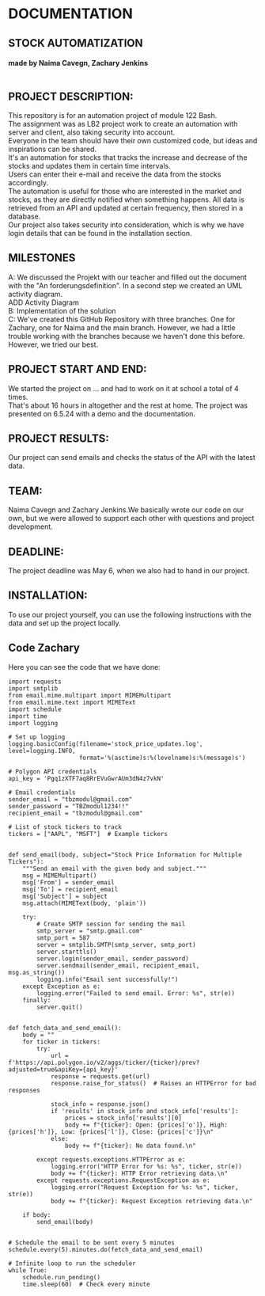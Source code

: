 # DOCUMENTATION
## STOCK AUTOMATIZATION
#### made by Naima Cavegn, Zachary Jenkins <br><br>

## PROJECT DESCRIPTION:
This repository is for an automation project of module 122 Bash. <br>
The assignment was as LB2 project work to create an automation with server and client, also taking security into account.<br>
Everyone in the team should have their own customized code, but ideas and inspirations can be shared. <br>
It's an automation for stocks that tracks the increase and decrease of the stocks and updates them in certain time intervals.<br>
Users can enter their e-mail and receive the data from the stocks accordingly.<br>
The automation is useful for those who are interested in the market and stocks, as they are directly notified when something happens. 
All data is retrieved from an API and updated at certain frequency, then stored in a database.<br>
Our project also takes security into consideration, which is why we have login details that can be found in the installation section.<br>

## MILESTONES
A: We discussed the Projekt with our teacher and filled out the document with the "An forderungsdefinition". In a second step we created an UML  activity diagram. <br>
ADD Activity Diagram <br>
B: Implementation of the solution <br>
C: We've created this GitHub Repository with three branches. One for Zachary, one for Naima and the main branch. However, we had a little trouble working with the branches because we haven't done this before. However, we tried our best.

## PROJECT START AND END:
We started the project on ... and had to work on it at school a total of 4 times. <br>
That's about 16 hours in altogether and the rest at home. The project was presented on 6.5.24 with a demo and the documentation.

## PROJECT RESULTS:
Our project can send emails and checks the status of the API with the latest data.

## TEAM:
Naima Cavegn and Zachary Jenkins.We basically wrote our code on our own, but we were allowed to support each other with questions and project development.

## DEADLINE:
The project deadline was May 6, when we also had to hand in our project.

## INSTALLATION:
To use our project yourself, you can use the following instructions with the data and set up the project locally.<br>

## Code Zachary
Here you can see the code that we have done:
```
import requests
import smtplib
from email.mime.multipart import MIMEMultipart
from email.mime.text import MIMEText
import schedule
import time
import logging

# Set up logging
logging.basicConfig(filename='stock_price_updates.log', level=logging.INFO,
                    format='%(asctime)s:%(levelname)s:%(message)s')

# Polygon API credentials
api_key = 'Pgq1zXTF7aq8RrEVuGwrAUm3dN4z7vkN'

# Email credentials
sender_email = "tbzmodul@gmail.com"
sender_password = "TBZmodul1234!!"
recipient_email = "tbzmodul@gmail.com"

# List of stock tickers to track
tickers = ["AAPL", "MSFT"]  # Example tickers


def send_email(body, subject="Stock Price Information for Multiple Tickers"):
    """Send an email with the given body and subject."""
    msg = MIMEMultipart()
    msg['From'] = sender_email
    msg['To'] = recipient_email
    msg['Subject'] = subject
    msg.attach(MIMEText(body, 'plain'))

    try:
        # Create SMTP session for sending the mail
        smtp_server = "smtp.gmail.com"
        smtp_port = 587
        server = smtplib.SMTP(smtp_server, smtp_port)
        server.starttls()
        server.login(sender_email, sender_password)
        server.sendmail(sender_email, recipient_email, msg.as_string())
        logging.info("Email sent successfully!")
    except Exception as e:
        logging.error("Failed to send email. Error: %s", str(e))
    finally:
        server.quit()


def fetch_data_and_send_email():
    body = ""
    for ticker in tickers:
        try:
            url = f'https://api.polygon.io/v2/aggs/ticker/{ticker}/prev?adjusted=true&apiKey={api_key}'
            response = requests.get(url)
            response.raise_for_status()  # Raises an HTTPError for bad responses

            stock_info = response.json()
            if 'results' in stock_info and stock_info['results']:
                prices = stock_info['results'][0]
                body += f"{ticker}: Open: {prices['o']}, High: {prices['h']}, Low: {prices['l']}, Close: {prices['c']}\n"
            else:
                body += f"{ticker}: No data found.\n"

        except requests.exceptions.HTTPError as e:
            logging.error("HTTP Error for %s: %s", ticker, str(e))
            body += f"{ticker}: HTTP Error retrieving data.\n"
        except requests.exceptions.RequestException as e:
            logging.error("Request Exception for %s: %s", ticker, str(e))
            body += f"{ticker}: Request Exception retrieving data.\n"

    if body:
        send_email(body)


# Schedule the email to be sent every 5 minutes
schedule.every(5).minutes.do(fetch_data_and_send_email)

# Infinite loop to run the scheduler
while True:
    schedule.run_pending()
    time.sleep(60)  # Check every minute
